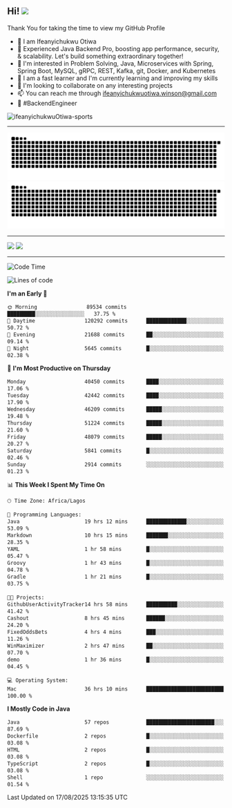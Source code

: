 <!-- BLOG-POST-LIST:START --><!-- BLOG-POST-LIST:END -->

## Hi! <img src="https://media.giphy.com/media/hvRJCLFzcasrR4ia7z/giphy.gif" width="4%"> 

Thank You for taking the time to view my GitHub Profile

- 👋 I am Ifeanyichukwu Otiwa
- 🚀 Experienced Java Backend Pro, boosting app performance, security, & scalability. Let's build something extraordinary together!
- 👀 I'm interested in Problem Solving, Java, Microservices with Spring, Spring Boot, MySQL, gRPC, REST, Kafka, git, Docker, and Kubernetes
- 🌱 I am a fast learner and I'm currently learning and improving my skills
- 💞️ I'm looking to collaborate on any interesting projects
- 📫 You can reach me through ifeanyichukwuotiwa.winson@gmail.com
- 🚀 #BackendEngineer

<p align="left" marginTop="10px"> <img src="https://komarev.com/ghpvc/?username=ifeanyichukwuOtiwa-sports&label=Profile%20views&color=0e75b6&style=for-the-badge" alt="ifeanyichukwuOtiwa-sports" /> </p>

***

<!--🐍📈SNAKEGRAPH / 🌐WEBSITE: https://github.com/Platane/snk -->
![github contribution grid snake animation](https://raw.githubusercontent.com/ifeanyichukwuOtiwa-sports/ifeanyichukwuOtiwa-sports/output/github-contribution-grid-snake-dark.svg#gh-dark-mode-only)![github contribution grid snake animation](https://raw.githubusercontent.com/ifeanyichukwuOtiwa-sports/ifeanyichukwuOtiwa-sports/output/github-contribution-grid-snake.svg#gh-light-mode-only)

***

<p float="left">
  <img float="left" src="https://github-readme-stats.vercel.app/api?username=ifeanyichukwuOtiwa-sports&count_private=true&include_all_commits=true&theme=react&show_icons=true" />
  <img float="right" src="https://github-readme-stats.vercel.app/api/top-langs/?username=ifeanyichukwuOtiwa-sports&layout=compact&show_icons=true&theme=react" /> 
</p>

***



<!--START_SECTION:waka-->
![Code Time](http://img.shields.io/badge/Code%20Time-4%2C108%20hrs%2030%20mins-blue)

![Lines of code](https://img.shields.io/badge/From%20Hello%20World%20I%27ve%20Written-64.5%20million%20lines%20of%20code-blue)

**I'm an Early 🐤** 

```text
🌞 Morning                89534 commits       █████████░░░░░░░░░░░░░░░░   37.75 % 
🌆 Daytime                120292 commits      █████████████░░░░░░░░░░░░   50.72 % 
🌃 Evening                21688 commits       ██░░░░░░░░░░░░░░░░░░░░░░░   09.14 % 
🌙 Night                  5645 commits        █░░░░░░░░░░░░░░░░░░░░░░░░   02.38 % 
```
📅 **I'm Most Productive on Thursday** 

```text
Monday                   40450 commits       ████░░░░░░░░░░░░░░░░░░░░░   17.06 % 
Tuesday                  42442 commits       ████░░░░░░░░░░░░░░░░░░░░░   17.90 % 
Wednesday                46209 commits       █████░░░░░░░░░░░░░░░░░░░░   19.48 % 
Thursday                 51224 commits       █████░░░░░░░░░░░░░░░░░░░░   21.60 % 
Friday                   48079 commits       █████░░░░░░░░░░░░░░░░░░░░   20.27 % 
Saturday                 5841 commits        █░░░░░░░░░░░░░░░░░░░░░░░░   02.46 % 
Sunday                   2914 commits        ░░░░░░░░░░░░░░░░░░░░░░░░░   01.23 % 
```


📊 **This Week I Spent My Time On** 

```text
🕑︎ Time Zone: Africa/Lagos

💬 Programming Languages: 
Java                     19 hrs 12 mins      █████████████░░░░░░░░░░░░   53.09 % 
Markdown                 10 hrs 15 mins      ███████░░░░░░░░░░░░░░░░░░   28.35 % 
YAML                     1 hr 58 mins        █░░░░░░░░░░░░░░░░░░░░░░░░   05.47 % 
Groovy                   1 hr 43 mins        █░░░░░░░░░░░░░░░░░░░░░░░░   04.78 % 
Gradle                   1 hr 21 mins        █░░░░░░░░░░░░░░░░░░░░░░░░   03.75 % 

🐱‍💻 Projects: 
GithubUserActivityTracker14 hrs 58 mins      ██████████░░░░░░░░░░░░░░░   41.42 % 
Cashout                  8 hrs 45 mins       ██████░░░░░░░░░░░░░░░░░░░   24.20 % 
FixedOddsBets            4 hrs 4 mins        ███░░░░░░░░░░░░░░░░░░░░░░   11.26 % 
WinMaximizer             2 hrs 47 mins       ██░░░░░░░░░░░░░░░░░░░░░░░   07.70 % 
demo                     1 hr 36 mins        █░░░░░░░░░░░░░░░░░░░░░░░░   04.45 % 

💻 Operating System: 
Mac                      36 hrs 10 mins      █████████████████████████   100.00 % 
```

**I Mostly Code in Java** 

```text
Java                     57 repos            ██████████████████████░░░   87.69 % 
Dockerfile               2 repos             █░░░░░░░░░░░░░░░░░░░░░░░░   03.08 % 
HTML                     2 repos             █░░░░░░░░░░░░░░░░░░░░░░░░   03.08 % 
TypeScript               2 repos             █░░░░░░░░░░░░░░░░░░░░░░░░   03.08 % 
Shell                    1 repo              ░░░░░░░░░░░░░░░░░░░░░░░░░   01.54 % 
```




 Last Updated on 17/08/2025 13:15:35 UTC
<!--END_SECTION:waka-->

<!--
<p align="center">
![trophy](https://github-profile-trophy.vercel.app/?username=ifeanyichukwuOtiwa-sports&theme=onedark) (https://github.com/ryo-ma/github-profile-trophy)
</p>
-->

<!---
ifeanyi-otiwa/ifeanyi-otiwa is a ✨ special ✨ repository because its `README.md` (this file) appears on your GitHub profile.
You can click the Preview link to take a look at your changes.
--->
